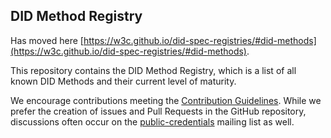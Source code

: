 ## DID Method Registry

Has moved here [https://w3c.github.io/did-spec-registries/#did-methods](https://w3c.github.io/did-spec-registries/#did-methods).

This repository contains the DID Method Registry, which is a list of all known
DID Methods and their current level of maturity.

We encourage contributions meeting the [Contribution
Guidelines](CONTRIBUTING.md).  While we prefer the creation of issues
and Pull Requests in the GitHub repository, discussions often occur
on the
[public-credentials](http://lists.w3.org/Archives/Public/public-credentials/)
mailing list as well.
